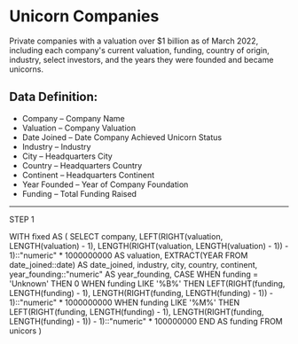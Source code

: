 # Unicorn Companies

Private companies with a valuation over $1 billion as of March 2022, including each company's current valuation, funding, country of origin, industry, select investors, and the years they were founded and became unicorns.

## Data Definition:
- Company – Company Name
- Valuation – Company Valuation
- Date Joined – Date Company Achieved Unicorn Status
- Industry – Industry
- City – Headquarters City
- Country – Headquarters Country
- Continent – Headquarters Continent
- Year Founded – Year of Company Foundation
- Funding – Total Funding Raised

---
STEP 1


WITH fixed AS (
SELECT company, LEFT(RIGHT(valuation, LENGTH(valuation) - 1), LENGTH(RIGHT(valuation, LENGTH(valuation) - 1)) - 1)::"numeric" * 1000000000 AS valuation,
EXTRACT(YEAR FROM date_joined::date) AS date_joined, industry, city, country, continent, year_founding::"numeric" AS year_founding,
CASE 
	WHEN funding = 'Unknown' THEN 0
	WHEN funding LIKE '%B%' THEN LEFT(RIGHT(funding, LENGTH(funding) - 1), LENGTH(RIGHT(funding, LENGTH(funding) - 1)) - 1)::"numeric" * 1000000000
	WHEN funding LIKE '%M%' THEN LEFT(RIGHT(funding, LENGTH(funding) - 1), LENGTH(RIGHT(funding, LENGTH(funding) - 1)) - 1)::"numeric" * 100000000
END AS funding
FROM unicors
)

